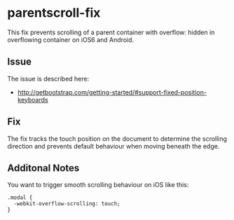 parentscroll-fix
================

This fix prevents scrolling of a parent container with overflow: hidden in overflowing container on iOS6 and Android.

Issue
-----

The issue is described here:

* http://getbootstrap.com/getting-started/#support-fixed-position-keyboards

Fix
---

The fix tracks the touch position on the document to determine the scrolling direction and prevents default behaviour when moving beneath the edge.

Additonal Notes
--------------
You want to trigger smooth scrolling behaviour on iOS like this:

```
.modal {
  -webkit-overflow-scrolling: touch;
}
```